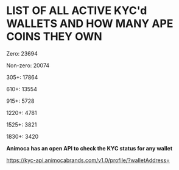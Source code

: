 # LIST OF ALL ACTIVE KYC'd WALLETS AND HOW MANY APE COINS THEY OWN

Zero: 23694

Non-zero: 20074

305+: 17864

610+: 13554

915+: 5728

1220+: 4781

1525+: 3821

1830+: 3420

**Animoca has an open API to check the KYC status for any wallet**

https://kyc-api.animocabrands.com/v1.0/profile/?walletAddress=